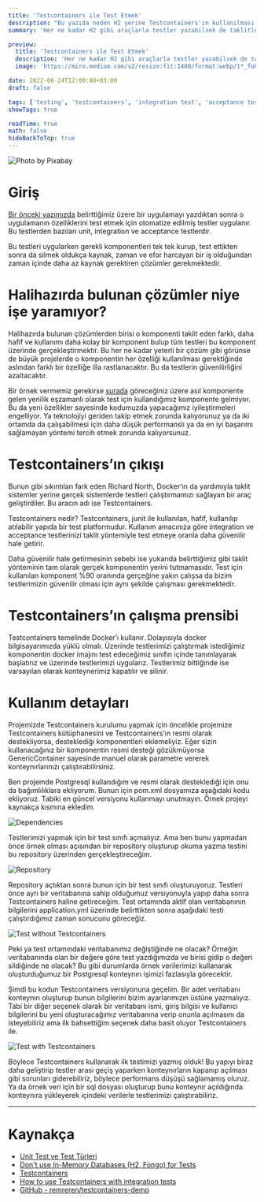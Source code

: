 ```yaml
---
title: 'Testcontainers ile Test Etmek'
description: "Bu yazıda neden H2 yerine Testcontainers'ın kullanılması gerektiği ve hangi sorunları çözdüğünü anlatacağım."
summary: 'Her ne kadar H2 gibi araçlarla testler yazabilsek de taklitler gerçeklerin yerini tutmuyor. Testcontainers da tam burada ortaya çıkıyor.'

preview:
  title: 'Testcontainers ile Test Etmek'
  description: 'Her ne kadar H2 gibi araçlarla testler yazabilsek de taklitler gerçeklerin yerini tutmuyor. Testcontainers da tam burada ortaya çıkıyor.'
  image: 'https://miro.medium.com/v2/resize:fit:1400/format:webp/1*_foQAb0bTEbESsdKk8atnA.jpeg'

date: 2022-08-24T12:00:00+03:00
draft: false

tags: ['testing', 'testcontainers', 'integration test', 'acceptance test', 'unit test']
showTags: true

readTime: true
math: false
hideBackToTop: true
---
```


![Photo by Pixabay](https://miro.medium.com/v2/resize:fit:1400/format:webp/1*_foQAb0bTEbESsdKk8atnA.jpeg#full "[Photo by Pixabay](https://www.pexels.com/photo/astronaut-graffiti-on-semi-trailers-163811/)")

# Giriş

[Bir önceki yazımızda](https://medium.com/emlakjet/unit-test-ve-test-türleri-3659574fec8d) belirttiğimiz üzere bir uygulamayı yazdıktan sonra o uygulamanın özelliklerini test etmek için otomatize edilmiş testler uygulanır. Bu testlerden bazıları unit, integration ve acceptance testlerdir.

Bu testleri uygularken gerekli komponentleri tek tek kurup, test ettikten sonra da silmek oldukça kaynak, zaman ve efor harcayan bir iş olduğundan zaman içinde daha az kaynak gerektiren çözümler gerekmektedir.

# Halihazırda bulunan çözümler niye işe yaramıyor?

Halihazırda bulunan çözümlerden birisi o komponenti taklit eden farklı, daha hafif ve kullanımı daha kolay bir komponent bulup tüm testleri bu komponent üzerinde gerçekleştirmektir. Bu her ne kadar yeterli bir çözüm gibi görünse de büyük projelerde o komponentin her özelliği kullanılması gerektiğinde aslından farklı bir özelliğe illa rastlanacaktır. Bu da testlerin güvenilirliğini azaltacaktır.

Bir örnek vermemiz gerekirse [şurada](https://stackoverflow.com/questions/71268596/h2-postgresql-dialect-not-working-with-using-keyword) göreceğiniz üzere asıl komponente gelen yenilik eşzamanlı olarak test için kullandığımız komponente gelmiyor. Bu da yeni özellikler sayesinde kodumuzda yapacağımız iyileştirmeleri engelliyor. Ya teknolojiyi geriden takip etmek zorunda kalıyorunuz ya da iki ortamda da çalışabilmesi için daha düşük performanslı ya da en iyi başarımı sağlamayan yöntemi tercih etmek zorunda kalıyorsunuz.

# Testcontainers’ın çıkışı

Bunun gibi sıkıntıları fark eden Richard North, Docker’ın da yardımıyla taklit sistemler yerine gerçek sistemlerde testleri çalıştırmamızı sağlayan bir araç geliştirdiler. Bu aracın adı ise Testcontainers.

Testcontainers nedir? Testcontainers, junit ile kullanılan, hafif, kullanılıp atılabilir yapıda bir test platformudur. Kullanım amacınıza göre integration ve acceptance testlerinizi taklit yöntemiyle test etmeye oranla daha güvenilir hale getirir.

Daha güvenilir hale getirmesinin sebebi ise yukarıda belirttiğimiz gibi taklit yönteminin tam olarak gerçek komponentin yerini tutmamasıdır. Test için kullanılan komponent %90 oranında gerçeğine yakın çalışsa da bizim testlerimizin güvenilir olması için aynı şekilde çalışması gerekmektedir.

# Testcontainers’ın çalışma prensibi

Testcontainers temelinde Docker’ı kullanır. Dolayısıyla docker bilgisayarımızda yüklü olmalı. Üzerinde testlerimizi çalıştırmak istediğimiz komponentin docker imajını test edeceğimiz sınıfın içinde tanımlayarak başlatırız ve üzerinde testlerimizi uygularız. Testlerimiz bittiğinde ise varsayılan olarak konteynerimiz kapatılır ve silinir.

# Kullanım detayları

Projemizde Testcontainers kurulumu yapmak için öncelikle projemize Testcontainers kütüphanesini ve Testcontainers’ın resmi olarak destekliyorsa, desteklediği komponentleri eklemeliyiz. Eğer sizin kullanacağınız bir komponentin resmi desteği gözükmüyorsa GenericContainer sayesinde manuel olarak parametre vererek konteynırlarınızı çalıştırabilirsiniz.

Ben projemde Postgresql kullandığım ve resmi olarak desteklediği için onu da bağımlılıklara ekliyorum. Bunun için pom.xml dosyamıza aşağıdaki kodu ekliyoruz. Tabiki en güncel versiyonu kullanmayı unutmayın. Örnek projeyi kaynakça kısmına ekledim.

![Dependencies](https://miro.medium.com/v2/resize:fit:1400/format:webp/1*3HVNETP0GX2i20UIznOStw.png)

Testlerimizi yapmak için bir test sınıfı açmalıyız. Ama ben bunu yapmadan önce örnek olması açısından bir repository oluşturup okuma yazma testini bu repository üzerinden gerçekleştireceğim.

![Repository](https://miro.medium.com/v2/resize:fit:1400/format:webp/1*TkAHAWukIceVi8T_uvWDOw.png)

Repository açtıktan sonra bunun için bir test sınıfı oluşturuyoruz. Testleri önce ayrı bir veritabanına sahip olduğumuz versiyonuyla yapıp daha sonra Testcontainers haline getireceğim. Test ortamında aktif olan veritabanının bilgilerini application.yml üzerinde belirttikten sonra aşağıdaki testi çalıştırdığımız zaman sonucunu göreceğiz.

![Test without Testcontainers](https://miro.medium.com/v2/resize:fit:1400/format:webp/1*lqcpAol02FMhmMIxlW9jeQ.png)

Peki ya test ortamındaki veritabanımız değiştiğinde ne olacak? Örneğin veritabanında olan bir değere göre test yazdığımızda ve birisi gidip o değeri sildiğinde ne olacak? Bu gibi durumlarda örnek verilerimizi kullanarak oluşturduğumuz bir Postgresql konteynırı işimizi fazlasıyla görecektir.

Şimdi bu kodun Testcontainers versiyonuna geçelim. Bir adet veritabanı konteynırı oluşturup bunun bilgilerini bizim ayarlarımızın üstüne yazmalıyız. Tabi bir diğer seçenek olarak bir veritabanı ismi, giriş bilgisi ve kullanıcı bilgilerini bu yeni oluşturacağımız veritabanına verip onunla açılmasını da isteyebiliriz ama ilk bahsettiğim seçenek daha basit oluyor Testcontainers ile.

![Test with Testcontainers](https://miro.medium.com/v2/resize:fit:1400/format:webp/1*s6-iDg-tYYL0ter5cF3gQw.png)

Böylece Testcontainers kullanarak ilk testimizi yazmış olduk! Bu yapıyı biraz daha geliştirip testler arası geçiş yaparken konteynırların kapanıp açılması gibi sorunları giderebiliriz, böylece performans düşüşü sağlamamış oluruz. Ya da örnek veri için bir sql dosyası oluşturup bunu konteynır açıldığında konteynıra yükleyerek içindeki verilerle testlerimizi çalıştırabiliriz.

---
# Kaynakça
- [Unit Test ve Test Türleri](https://medium.com/emlakjet/unit-test-ve-test-türleri-3659574fec8d)
- [Don't use In-Memory Databases (H2, Fongo) for Tests](https://phauer.com/2017/dont-use-in-memory-databases-tests-h2/)
- [Testcontainers](https://www.testcontainers.org/)
- [How to use Testcontainers with integration tests](https://proitcsolution.com.ve/how-to-use-testcontainers-with-integration-tests/)
- [GitHub - remreren/testcontainers-demo](https://github.com/remreren/testcontainers-demo)